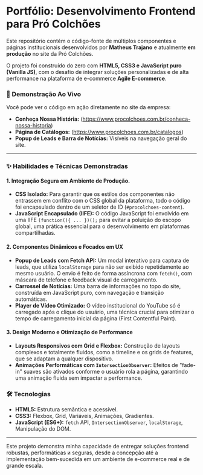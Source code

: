 # Portfólio: Desenvolvimento Frontend para Pró Colchões

Este repositório contém o código-fonte de múltiplos componentes e páginas institucionais desenvolvidos por **Matheus Trajano** e atualmente **em produção** no site da Pró Colchões.

O projeto foi construído do zero com **HTML5, CSS3 e JavaScript puro (Vanilla JS)**, com o desafio de integrar soluções personalizadas e de alta performance na plataforma de e-commerce **Agile E-commerce**.

### 🚀 Demonstração Ao Vivo

Você pode ver o código em ação diretamente no site da empresa:
*   **Conheça Nossa História:** (https://www.procolchoes.com.br/conheca-nossa-historia)
*   **Página de Catálogos:** (https://www.procolchoes.com.br/catalogos)
*   **Popup de Leads e Barra de Notícias:** Visíveis na navegação geral do site.

---

### ✨ Habilidades e Técnicas Demonstradas

#### 1. Integração Segura em Ambiente de Produção.
-   **CSS Isolado:** Para garantir que os estilos dos componentes não entrassem em conflito com o CSS global da plataforma, todo o código foi encapsulado dentro de um seletor de ID (`#procolchoes-content`).
-   **JavaScript Encapsulado (IIFE):** O código JavaScript foi envolvido em uma IIFE `(function(){ ... })();` para evitar a poluição do escopo global, uma prática essencial para o desenvolvimento em plataformas compartilhadas.

#### 2. Componentes Dinâmicos e Focados em UX
-   **Popup de Leads com Fetch API:** Um modal interativo para captura de leads, que utiliza `localStorage` para não ser exibido repetidamente ao mesmo usuário. O envio é feito de forma assíncrona com `fetch()`, com máscara de telefone e feedback visual de carregamento.
-   **Carrossel de Notícias:** Uma barra de informações no topo do site, construída em JavaScript puro, com navegação e transição automáticas.
-   **Player de Vídeo Otimizado:** O vídeo institucional do YouTube só é carregado após o clique do usuário, uma técnica crucial para otimizar o tempo de carregamento inicial da página (First Contentful Paint).

#### 3. Design Moderno e Otimização de Performance
-   **Layouts Responsivos com Grid e Flexbox:** Construção de layouts complexos e totalmente fluidos, como a timeline e os grids de features, que se adaptam a qualquer dispositivo.
-   **Animações Performáticas com `IntersectionObserver`:** Efeitos de "fade-in" suaves são ativados conforme o usuário rola a página, garantindo uma animação fluida sem impactar a performance.

### 🛠️ Tecnologias
-   **HTML5:** Estrutura semântica e acessível.
-   **CSS3:** Flexbox, Grid, Variáveis, Animações, Gradientes.
-   **JavaScript (ES6+):** `fetch` API, `IntersectionObserver`, `localStorage`, Manipulação do DOM.

---

Este projeto demonstra minha capacidade de entregar soluções frontend robustas, performáticas и seguras, desde a concepção até a implementação bem-sucedida em um ambiente de e-commerce real e de grande escala.
